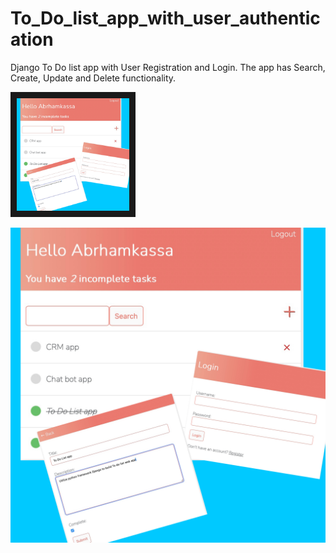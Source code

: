 # To_Do_list_app_with_user_authentication
Django To Do list app with User Registration and Login. The app has Search, Create, Update and Delete functionality.

<img src="https://github.com/kassaab/To_Do_list_app_with_user_authentication/blob/main/images/screenshot.JPEG" width="180" height="180" border="10" />

![](images/screenshot.JPEG)
